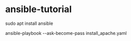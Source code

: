 # ansible-tutorial

sudo apt install ansible

ansible-playbook --ask-become-pass install_apache.yaml
